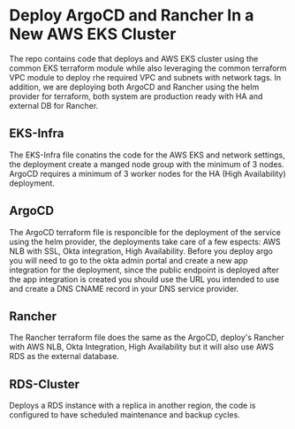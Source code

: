 # Deploy ArgoCD and Rancher In a New AWS EKS Cluster
The repo contains code that deploys and AWS EKS cluster using the common EKS terraform module while also leveraging the common terraform VPC module to deploy rhe required VPC and subnets with network tags.
In addition, we are deploying both ArgoCD and Rancher using the helm provider for terraform, both system are production ready with HA and external DB for Rancher.

## EKS-Infra
The EKS-Infra file conatins the code for the AWS EKS and network settings, the deployment create a manged node group with the minimum of 3 nodes.
ArgoCD requires a minimum of 3 worker nodes for the HA (High Availability) deployment.

## ArgoCD
The ArgoCD terraform file is responcible for the deployment of the service using the helm provider, the deployments take care of a few espects: AWS NLB with SSL, Okta integration, High Availability.
Before you deploy argo you will need to go to the okta admin portal and create a new app integration for the deployment, since the public endpoint is deployed after the app integration is created you should use the URL
you intended to use and create a DNS CNAME record in your DNS service provider.

## Rancher
The Rancher terraform file does the same as the ArgoCD, deploy's Rancher with AWS NLB, Okta Integration, High Availability but it will also use AWS RDS as the external database.

## RDS-Cluster
Deploys a RDS instance with a replica in another region, the code is configured to have scheduled maintenance and backup cycles.
